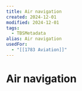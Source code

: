 ```yaml
---
title: Air navigation
created: 2024-12-01
modified: 2024-12-01
tags:
  - TBSMetadata
alias: Air navigation
usedFor:
  - "[[1783 Aviation]]"
---
```

# Air navigation

